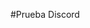 #Prueba Discord
<!DOCTYPE html>
<html xmlns="http://www.w3.org/1999/xhtml">
<head>
    <title>App Share</title>
    <meta http-equiv="Content-Type" content="text/html; charset=utf-8">
    <meta name="viewport" content="width=device-width, initial-scale=1.0, maximum-scale=3.0">
    <link rel="stylesheet" type="text/css" href="style.css">
